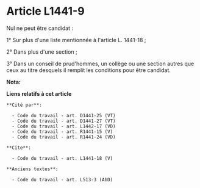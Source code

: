 # Article L1441-9

Nul ne peut être candidat : 

1° Sur plus d'une liste mentionnée à l'article L. 1441-18 ; 

2° Dans plus d'une section ; 

3° Dans un conseil de prud'hommes, un collège ou une section autres que ceux au titre desquels il remplit les conditions pour
être candidat.

**Nota:**



**Liens relatifs à cet article**

	**Cité par**:

	  - Code du travail - art. D1441-25 (VT)
	  - Code du travail - art. D1441-27 (VT)
	  - Code du travail - art. L1442-17 (VD)
	  - Code du travail - art. R1441-15 (V)
	  - Code du travail - art. R1441-24 (VD)

	**Cite**:

	  - Code du travail - art. L1441-18 (V)

	**Anciens textes**:

	  - Code du travail - art. L513-3 (AbD)
